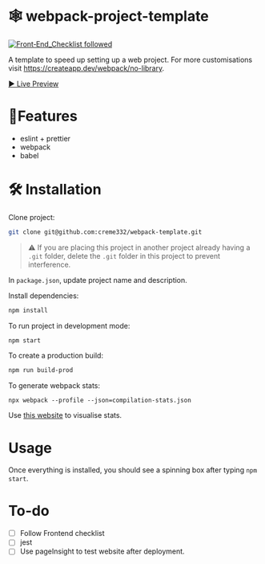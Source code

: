 # 🕸 webpack-project-template
[![Front‑End_Checklist followed](https://img.shields.io/badge/Front‑End_Checklist-followed-brightgreen.svg)](https://github.com/thedaviddias/Front-End-Checklist/)

A template to speed up setting up a web project. For more customisations visit https://createapp.dev/webpack/no-library.

[▶ Live Preview](https://creme332.github.io/)

# 🚀Features
- eslint + prettier
- webpack
- babel

#  🛠 Installation

Clone project:
```sh
git clone git@github.com:creme332/webpack-template.git
```
>⚠ If you are placing this project in another project already having a `.git` folder, delete the `.git` folder in this project to prevent interference.

In `package.json`, update project name and description.

Install dependencies:
```sh
npm install
```
To run project in development mode:
```sh
npm start
```

To create a production build:
```sh
npm run build-prod
```

To generate webpack stats:
```
npx webpack --profile --json=compilation-stats.json
```
Use [this website](https://chrisbateman.github.io/webpack-visualizer/) to visualise stats.

# Usage
Once everything is installed, you should see a spinning box after typing `npm start`.

# To-do
- [ ] Follow Frontend checklist
- [ ] jest
- [ ] Use pageInsight to test website after deployment.